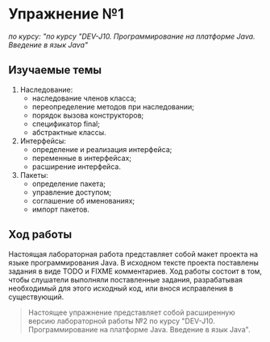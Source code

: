 # Упражнение №1

*по курсу: "по курсу "DEV-J10. Программирование на платформе Java. Введение в язык Java"*

## Изучаемые темы

1. Наследование:
   - наследование членов класса;
   - переопределение методов при наследовании;
   - порядок вызова конструкторов;
   - спецификатор final;
   - абстрактные классы.
2. Интерфейсы:
   - определение и реализация интерфейса;
   - переменные в интерфейсах;
   - расширение интерфейса.
3. Пакеты:
   - определение пакета;
   - управление доступом;
   - соглашение об именованиях;
   - импорт пакетов.

## Ход работы

Настоящая лабораторная работа представляет собой макет проекта на языке программирования Java. В исходном тексте проекта поставлены задания в виде TODO и FIXME комментариев. Ход работы состоит в  том, чтобы слушатели выполняли поставленные задания, разрабатывая необходимый для этого исходный код, или внося исправления в существующий.

> Настоящее упражнение представляет собой расширенную версию лабораторной работы №2 по курсу "DEV-J10. Программирование на платформе Java. Введение в язык Java".